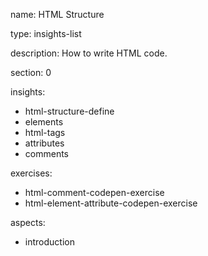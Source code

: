 name: HTML Structure

type: insights-list

description: How to write HTML code.

section: 0

insights:
  - html-structure-define
  - elements
  - html-tags
  - attributes
  - comments

exercises:
  - html-comment-codepen-exercise
  - html-element-attribute-codepen-exercise

aspects:
  - introduction
